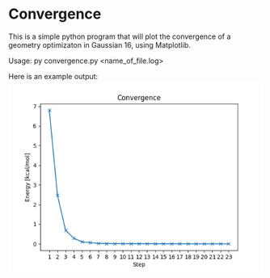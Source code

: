 # Convergence

This is a simple python program that will plot the convergence of a geometry optimizaton in Gaussian 16, using Matplotlib.

Usage: py convergence.py <name_of_file.log>

Here is an example output:
![Example](example.png)
